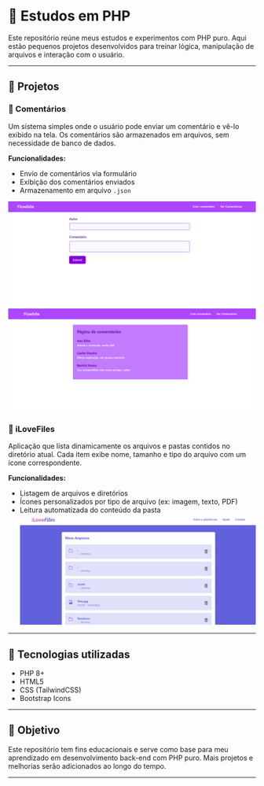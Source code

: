 # 🐘 Estudos em PHP

Este repositório reúne meus estudos e experimentos com PHP puro. Aqui estão pequenos projetos desenvolvidos para treinar lógica, manipulação de arquivos e interação com o usuário.

---

## 📂 Projetos

### 📝 Comentários
Um sistema simples onde o usuário pode enviar um comentário e vê-lo exibido na tela. Os comentários são armazenados em arquivos, sem necessidade de banco de dados.

**Funcionalidades:**
- Envio de comentários via formulário
- Exibição dos comentários enviados
- Armazenamento em arquivo `.json`

![criar comentarios](assets/preview/criarComentario.png)
![exibir comentarios](assets/preview/exibirComentarios.png)

### 💜 iLoveFiles
Aplicação que lista dinamicamente os arquivos e pastas contidos no diretório atual. Cada item exibe nome, tamanho e tipo do arquivo com um ícone correspondente.

**Funcionalidades:**
- Listagem de arquivos e diretórios
- Ícones personalizados por tipo de arquivo (ex: imagem, texto, PDF)
- Leitura automatizada do conteúdo da pasta
![iLoveFiles](assets/preview/iLoveFiles.png)

---

## 🚀 Tecnologias utilizadas

- PHP 8+
- HTML5
- CSS (TailwindCSS)
- Bootstrap Icons

---

## 📌 Objetivo

Este repositório tem fins educacionais e serve como base para meu aprendizado em desenvolvimento back-end com PHP puro. Mais projetos e melhorias serão adicionados ao longo do tempo.

---


